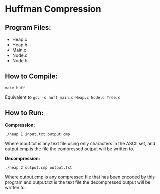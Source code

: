 
# Huffman Compression

## Program Files:

- Heap.c
- Heap.h
- Main.c
- Node.c
- Node.h
	
## How to Compile:

`make huff` 

Equivalent to `gcc -o huff main.c Heap.c Node.c Tree.c`
  
## How to Run:

**Compression:**

`./heap 1 input.txt output.cmp` 
	
Where input.txt is any text file using only characters in the ASCII set, and output.cmp is the file the compressed output will be written to.
    
**Decompression:**

`./heap 2 output.cmp output.txt` 

Where output.cmp is any compressed file that has been encoded by this program and output.txt is the text file the decompressed output will be written to.

